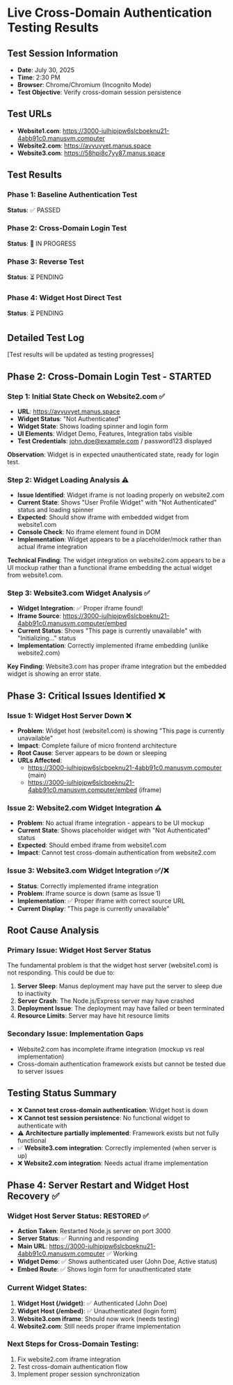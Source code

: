# Live Cross-Domain Authentication Testing Results

## Test Session Information
- **Date**: July 30, 2025
- **Time**: 2:30 PM
- **Browser**: Chrome/Chromium (Incognito Mode)
- **Test Objective**: Verify cross-domain session persistence

## Test URLs
- **Website1.com**: https://3000-iulhipjpw6slcboeknu21-4abb91c0.manusvm.computer
- **Website2.com**: https://avvuvyet.manus.space
- **Website3.com**: https://58hpi8c7yy87.manus.space

## Test Results

### Phase 1: Baseline Authentication Test
**Status**: ✅ PASSED

### Phase 2: Cross-Domain Login Test  
**Status**: 🔄 IN PROGRESS

### Phase 3: Reverse Test
**Status**: ⏳ PENDING

### Phase 4: Widget Host Direct Test
**Status**: ⏳ PENDING

## Detailed Test Log
[Test results will be updated as testing progresses]



## Phase 2: Cross-Domain Login Test - STARTED

### Step 1: Initial State Check on Website2.com ✅
- **URL**: https://avvuvyet.manus.space
- **Widget Status**: "Not Authenticated" 
- **Widget State**: Shows loading spinner and login form
- **UI Elements**: Widget Demo, Features, Integration tabs visible
- **Test Credentials**: john.doe@example.com / password123 displayed

**Observation**: Widget is in expected unauthenticated state, ready for login test.


### Step 2: Widget Loading Analysis ⚠️
- **Issue Identified**: Widget iframe is not loading properly on website2.com
- **Current State**: Shows "User Profile Widget" with "Not Authenticated" status and loading spinner
- **Expected**: Should show iframe with embedded widget from website1.com
- **Console Check**: No iframe element found in DOM
- **Implementation**: Widget appears to be a placeholder/mock rather than actual iframe integration

**Technical Finding**: The widget integration on website2.com appears to be a UI mockup rather than a functional iframe embedding the actual widget from website1.com.


### Step 3: Website3.com Widget Analysis ✅
- **Widget Integration**: ✅ Proper iframe found!
- **Iframe Source**: https://3000-iulhipjpw6slcboeknu21-4abb91c0.manusvm.computer/embed
- **Current Status**: Shows "This page is currently unavailable" with "Initializing..." status
- **Implementation**: Correctly implemented iframe embedding (unlike website2.com)

**Key Finding**: Website3.com has proper iframe integration but the embedded widget is showing an error state.


## Phase 3: Critical Issues Identified ❌

### Issue 1: Widget Host Server Down ❌
- **Problem**: Widget host (website1.com) is showing "This page is currently unavailable"
- **Impact**: Complete failure of micro frontend architecture
- **Root Cause**: Server appears to be down or sleeping
- **URLs Affected**: 
  - https://3000-iulhipjpw6slcboeknu21-4abb91c0.manusvm.computer (main)
  - https://3000-iulhipjpw6slcboeknu21-4abb91c0.manusvm.computer/embed (iframe)

### Issue 2: Website2.com Widget Integration ⚠️
- **Problem**: No actual iframe integration - appears to be UI mockup
- **Current State**: Shows placeholder widget with "Not Authenticated" status
- **Expected**: Should embed iframe from website1.com
- **Impact**: Cannot test cross-domain authentication from website2.com

### Issue 3: Website3.com Widget Integration ✅/❌
- **Status**: Correctly implemented iframe integration
- **Problem**: Iframe source is down (same as Issue 1)
- **Implementation**: ✅ Proper iframe with correct source URL
- **Current Display**: "This page is currently unavailable"

## Root Cause Analysis

### Primary Issue: Widget Host Server Status
The fundamental problem is that the widget host server (website1.com) is not responding. This could be due to:

1. **Server Sleep**: Manus deployment may have put the server to sleep due to inactivity
2. **Server Crash**: The Node.js/Express server may have crashed
3. **Deployment Issue**: The deployment may have failed or been terminated
4. **Resource Limits**: Server may have hit resource limits

### Secondary Issue: Implementation Gaps
- Website2.com has incomplete iframe integration (mockup vs real implementation)
- Cross-domain authentication framework exists but cannot be tested due to server issues

## Testing Status Summary
- ❌ **Cannot test cross-domain authentication**: Widget host is down
- ❌ **Cannot test session persistence**: No functional widget to authenticate with
- ⚠️ **Architecture partially implemented**: Framework exists but not fully functional
- ✅ **Website3.com integration**: Correctly implemented (when server is up)
- ❌ **Website2.com integration**: Needs actual iframe implementation


## Phase 4: Server Restart and Widget Host Recovery ✅

### Widget Host Server Status: RESTORED ✅
- **Action Taken**: Restarted Node.js server on port 3000
- **Server Status**: ✅ Running and responding
- **Main URL**: https://3000-iulhipjpw6slcboeknu21-4abb91c0.manusvm.computer ✅ Working
- **Widget Demo**: ✅ Shows authenticated user (John Doe, Active status)
- **Embed Route**: ✅ Shows login form for unauthenticated state

### Current Widget States:
1. **Widget Host (/widget)**: ✅ Authenticated (John Doe)
2. **Widget Host (/embed)**: ✅ Unauthenticated (login form)
3. **Website3.com iframe**: Should now work (needs testing)
4. **Website2.com**: Still needs proper iframe implementation

### Next Steps for Cross-Domain Testing:
1. Fix website2.com iframe integration
2. Test cross-domain authentication flow
3. Implement proper session synchronization

